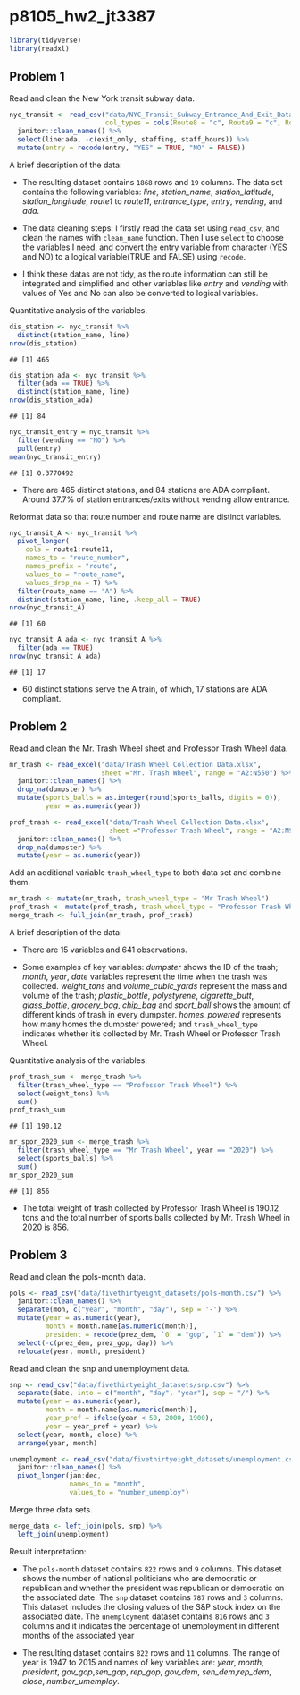 p8105_hw2_jt3387
================

``` r
library(tidyverse)
library(readxl)
```

## Problem 1

Read and clean the New York transit subway data.

``` r
nyc_transit <- read_csv("data/NYC_Transit_Subway_Entrance_And_Exit_Data.csv",
                        col_types = cols(Route8 = "c", Route9 = "c", Route10 = "c", Route11 = "c")) %>% 
  janitor::clean_names() %>% 
  select(line:ada, -c(exit_only, staffing, staff_hours)) %>% 
  mutate(entry = recode(entry, "YES" = TRUE, "NO" = FALSE))
```

A brief description of the data:

-   The resulting dataset contains `1868` rows and `19` columns. The
    data set contains the following variables: *line*, *station_name*,
    *station_latitude*, *station_longitude*, *route1* to *route11*,
    *entrance_type*, *entry*, *vending*, and *ada*.

-   The data cleaning steps: I firstly read the data set using
    `read_csv`, and clean the names with `clean_name` function. Then I
    use `select` to choose the variables I need, and convert the entry
    variable from character (YES and NO) to a logical variable(TRUE and
    FALSE) using `recode`.

-   I think these datas are not tidy, as the route information can still
    be integrated and simplified and other variables like *entry* and
    *vending* with values of Yes and No can also be converted to logical
    variables.

Quantitative analysis of the variables.

``` r
dis_station <- nyc_transit %>% 
  distinct(station_name, line)
nrow(dis_station)
```

    ## [1] 465

``` r
dis_station_ada <- nyc_transit %>%
  filter(ada == TRUE) %>% 
  distinct(station_name, line)
nrow(dis_station_ada)
```

    ## [1] 84

``` r
nyc_transit_entry = nyc_transit %>% 
  filter(vending == "NO") %>% 
  pull(entry)
mean(nyc_transit_entry)
```

    ## [1] 0.3770492

-   There are 465 distinct stations, and 84 stations are ADA compliant.
    Around 37.7% of station entrances/exits without vending allow
    entrance.

Reformat data so that route number and route name are distinct
variables.

``` r
nyc_transit_A <- nyc_transit %>% 
  pivot_longer(
    cols = route1:route11, 
    names_to = "route_number",
    names_prefix = "route",
    values_to = "route_name",
    values_drop_na = T) %>% 
  filter(route_name == "A") %>% 
  distinct(station_name, line, .keep_all = TRUE)
nrow(nyc_transit_A)
```

    ## [1] 60

``` r
nyc_transit_A_ada <- nyc_transit_A %>% 
  filter(ada == TRUE)
nrow(nyc_transit_A_ada)
```

    ## [1] 17

-   60 distinct stations serve the A train, of which, 17 stations are
    ADA compliant.

## Problem 2

Read and clean the Mr. Trash Wheel sheet and Professor Trash Wheel data.

``` r
mr_trash <- read_excel("data/Trash Wheel Collection Data.xlsx", 
                       sheet ="Mr. Trash Wheel", range = "A2:N550") %>%
  janitor::clean_names() %>% 
  drop_na(dumpster) %>% 
  mutate(sports_balls = as.integer(round(sports_balls, digits = 0)),
         year = as.numeric(year)) 

prof_trash <- read_excel("data/Trash Wheel Collection Data.xlsx", 
                         sheet ="Professor Trash Wheel", range = "A2:M97") %>%
  janitor::clean_names() %>% 
  drop_na(dumpster) %>% 
  mutate(year = as.numeric(year)) 
```

Add an additional variable `trash_wheel_type` to both data set and
combine them.

``` r
mr_trash <- mutate(mr_trash, trash_wheel_type = "Mr Trash Wheel")
prof_trash <- mutate(prof_trash, trash_wheel_type = "Professor Trash Wheel")
merge_trash <- full_join(mr_trash, prof_trash)
```

A brief description of the data:

-   There are 15 variables and 641 observations.

-   Some examples of key variables: *dumpster* shows the ID of the
    trash; *month*, *year*, *date* variables represent the time when the
    trash was collected. *weight_tons* and *volume_cubic_yards*
    represent the mass and volume of the trash; *plastic_bottle*,
    *polystyrene*, *cigarette_butt*, *glass_bottle*, *grocery_bag*,
    *chip_bag* and *sport_ball* shows the amount of different kinds of
    trash in every dumpster. *homes_powered* represents how many homes
    the dumpster powered; and `trash_wheel_type` indicates whether it’s
    collected by Mr. Trash Wheel or Professor Trash Wheel.

Quantitative analysis of the variables.

``` r
prof_trash_sum <- merge_trash %>% 
  filter(trash_wheel_type == "Professor Trash Wheel") %>% 
  select(weight_tons) %>% 
  sum()
prof_trash_sum
```

    ## [1] 190.12

``` r
mr_spor_2020_sum <- merge_trash %>% 
  filter(trash_wheel_type == "Mr Trash Wheel", year == "2020") %>% 
  select(sports_balls) %>% 
  sum()
mr_spor_2020_sum
```

    ## [1] 856

-   The total weight of trash collected by Professor Trash Wheel is
    190.12 tons and the total number of sports balls collected by
    Mr. Trash Wheel in 2020 is 856.

## Problem 3

Read and clean the pols-month data.

``` r
pols <- read_csv("data/fivethirtyeight_datasets/pols-month.csv") %>% 
  janitor::clean_names() %>% 
  separate(mon, c("year", "month", "day"), sep = '-') %>% 
  mutate(year = as.numeric(year),
         month = month.name[as.numeric(month)], 
         president = recode(prez_dem, `0` = "gop", `1` = "dem")) %>% 
  select(-c(prez_dem, prez_gop, day)) %>% 
  relocate(year, month, president)
```

Read and clean the snp and unemployment data.

``` r
snp <- read_csv("data/fivethirtyeight_datasets/snp.csv") %>% 
  separate(date, into = c("month", "day", "year"), sep = "/") %>% 
  mutate(year = as.numeric(year),
         month = month.name[as.numeric(month)],
         year_pref = ifelse(year < 50, 2000, 1900), 
         year = year_pref + year) %>% 
  select(year, month, close) %>% 
  arrange(year, month)

unemployment <- read_csv("data/fivethirtyeight_datasets/unemployment.csv") %>%
  janitor::clean_names() %>% 
  pivot_longer(jan:dec,
               names_to = "month",
               values_to = "number_umemploy")
```

Merge three data sets.

``` r
merge_data <- left_join(pols, snp) %>% 
  left_join(unemployment) 
```

Result interpretation:

-   The `pols-month` dataset contains `822` rows and `9` columns. This
    dataset shows the number of national politicians who are democratic
    or republican and whether the president was republican or democratic
    on the associated date. The `snp` dataset contains `787` rows and
    `3` columns. This dataset includes the closing values of the S&P
    stock index on the associated date. The `unemployment` dataset
    contains `816` rows and `3` columns and it indicates the percentage
    of unemployment in different months of the associated year

-   The resulting dataset contains `822` rows and `11` columns. The
    range of year is 1947 to 2015 and names of key variables are:
    *year*, *month*, *president*, *gov_gop*,*sen_gop*, *rep_gop*,
    *gov_dem*, *sen_dem*,*rep_dem*, *close*, *number_umemploy*.
